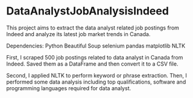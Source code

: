 # DataAnalystJobAnalysisIndeed

This project aims to extract the data analyst related job postings from Indeed and analyze its latest job market trends in Canada.

Dependencies:
Python
Beautiful Soup 
selenium
pandas
matplotlib
NLTK 

First, I scraped 500 job postings related to data analyst in Canada from Indeed. Saved them as a DataFrame and then convert it to a CSV file.

Second, I applied NLTK to perform keyword or phrase extraction. Then, I performed some data analysis including top qualifications, software and programming languages required for data analyst.
